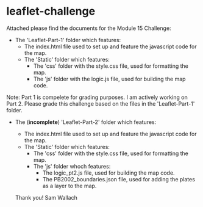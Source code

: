 # leaflet-challenge

Attached please find the documents for the Module 15 Challenge:
  - The 'Leaflet-Part-1' folder which features: 
    - The index.html file used to set up and feature the javascript code for the map.
    - The 'Static' folder which features:
      - The 'css' folder with the style.css file, used for formatting the map.
      - The 'js' folder with the logic.js file, used for building the map code.

Note:  Part 1 is compelete for grading purposes. I am actively working on Part 2. Please grade this challenge based on the files in the 'Leaflet-Part-1' folder.

  - The (**incomplete**) 'Leaflet-Part-2' folder which features: 
    - The index.html file used to set up and feature the javascript code for the map.
    - The 'Static' folder which features:
      - The 'css' folder with the style.css file, used for formatting the map.
      - The 'js' folder whoch features:
        - The logic_pt2.js file, used for building the map code.
        - The PB2002_boundaries.json file, used for adding the plates as a layer to the map.

    Thank you!
    Sam Wallach
